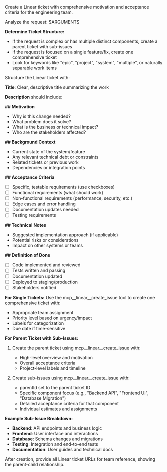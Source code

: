 Create a Linear ticket with comprehensive motivation and acceptance criteria for the engineering team.

Analyze the request: $ARGUMENTS

**Determine Ticket Structure:**
- If the request is complex or has multiple distinct components, create a parent ticket with sub-issues
- If the request is focused on a single feature/fix, create one comprehensive ticket
- Look for keywords like "epic", "project", "system", "multiple", or naturally separable work items

Structure the Linear ticket with:

**Title**: Clear, descriptive title summarizing the work

**Description** should include:

**## Motivation**
- Why is this change needed?
- What problem does it solve?
- What is the business or technical impact?
- Who are the stakeholders affected?

**## Background Context**
- Current state of the system/feature
- Any relevant technical debt or constraints
- Related tickets or previous work
- Dependencies or integration points

**## Acceptance Criteria**
- [ ] Specific, testable requirements (use checkboxes)
- [ ] Functional requirements (what should work)
- [ ] Non-functional requirements (performance, security, etc.)
- [ ] Edge cases and error handling
- [ ] Documentation updates needed
- [ ] Testing requirements

**## Technical Notes**
- Suggested implementation approach (if applicable)
- Potential risks or considerations
- Impact on other systems or teams

**## Definition of Done**
- [ ] Code implemented and reviewed
- [ ] Tests written and passing
- [ ] Documentation updated
- [ ] Deployed to staging/production
- [ ] Stakeholders notified

**For Single Tickets:**
Use the mcp__linear__create_issue tool to create one comprehensive ticket with:
- Appropriate team assignment
- Priority level based on urgency/impact
- Labels for categorization
- Due date if time-sensitive

**For Parent Ticket with Sub-Issues:**
1. Create the parent ticket using mcp__linear__create_issue with:
   - High-level overview and motivation
   - Overall acceptance criteria
   - Project-level labels and timeline

2. Create sub-issues using mcp__linear__create_issue with:
   - parentId set to the parent ticket ID
   - Specific component focus (e.g., "Backend API", "Frontend UI", "Database Migration")
   - Detailed acceptance criteria for that component
   - Individual estimates and assignments

**Example Sub-Issue Breakdown:**
- **Backend**: API endpoints and business logic
- **Frontend**: User interface and interactions  
- **Database**: Schema changes and migrations
- **Testing**: Integration and end-to-end tests
- **Documentation**: User guides and technical docs

After creation, provide all Linear ticket URLs for team reference, showing the parent-child relationship.
